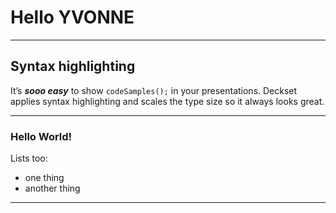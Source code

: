 # Hello __YVONNE__

---

## Syntax highlighting

It’s _**sooo easy**_ to show `codeSamples();` in your presentations. Deckset applies syntax highlighting and scales the type size so it always looks great.

---

### Hello World!

Lists too:

* one thing
* another thing

---


